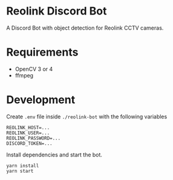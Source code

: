 # Reolink Discord Bot

A Discord Bot with object detection for Reolink CCTV cameras.

# Requirements

- OpenCV 3 or 4
- ffmpeg

# Development

Create `.env` file inside `./reolink-bot` with the following variables
```
REOLINK_HOST=...
REOLINK_USER=...
REOLINK_PASSWORD=...
DISCORD_TOKEN=...
```

Install dependencies and start the bot.
```
yarn install
yarn start
```